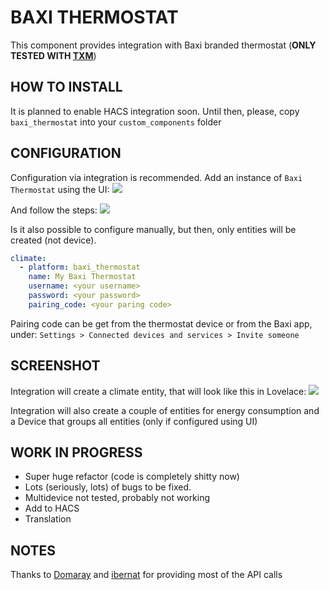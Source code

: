 # BAXI THERMOSTAT
This component provides integration with Baxi branded thermostat (**ONLY TESTED WITH [TXM](https://www.baxi.es/productos/termostatos-regulacion/baxi-connect/baxi-connect)**)
## HOW TO INSTALL
It is planned to enable HACS integration soon. Until then, please, copy `baxi_thermostat` into your `custom_components` folder

## CONFIGURATION
Configuration via integration is recommended. Add an instance of `Baxi Thermostat` using the UI:
![](https://github.com/vipial1/BAXI_thermostat/blob/main/images/integration.png?raw=true)

And follow the steps:
![](https://github.com/vipial1/BAXI_thermostat/blob/main/images/configuration.png?raw=true)


Is it also possible to configure manually, but then, only entities will be created (not device).
```yaml
climate:
  - platform: baxi_thermostat
    name: My Baxi Thermostat
    username: <your username>
    password: <your password>
    pairing_code: <your paring code>
```
Pairing code can be get from the thermostat device or from the Baxi app, under:
```Settings > Connected devices and services > Invite someone```

## SCREENSHOT
Integration will create a climate entity, that will look like this in Lovelace:
![](https://github.com/vipial1/BAXI_thermostat/blob/main/images/climate.png?raw=true)

Integration will also create a couple of entities for energy consumption and a Device that groups all entities (only if configured using UI)


## WORK IN PROGRESS
- Super huge refactor (code is completely shitty now)
- Lots (seriously, lots) of bugs to be fixed.
- Multidevice not tested, probably not working
- Add to HACS
- Translation

## NOTES
Thanks to [Domaray](https://community.home-assistant.io/u/Domaray) and [ibernat](https://community.home-assistant.io/u/ibernat) for providing most of the API calls
